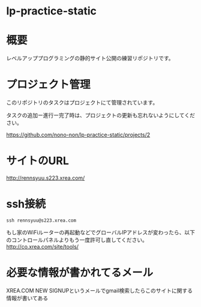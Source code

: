 # lp-practice-static
# 概要
レベルアッププログラミングの静的サイト公開の練習リポジトリです。

# プロジェクト管理

このリポジトリのタスクはプロジェクトにて管理されています。

タスクの追加ー進行ー完了時は、プロジェクトの更新も忘れないようにしてください。

https://github.com/nono-non/lp-practice-static/projects/2

# サイトのURL
http://rennsyuu.s223.xrea.com/

# ssh接続
```
ssh rennsyuu@s223.xrea.com
```
もし家のWiFiルーターの再起動などでグローバルIPアドレスが変わったら、以下のコントロールパネルよりもう一度許可し直してください。
http://co.xrea.com/site/tools/

# 必要な情報が書かれてるメール
XREA.COM NEW SIGNUPというメールでgmail検索したらこのサイトに関する情報が書いてある
